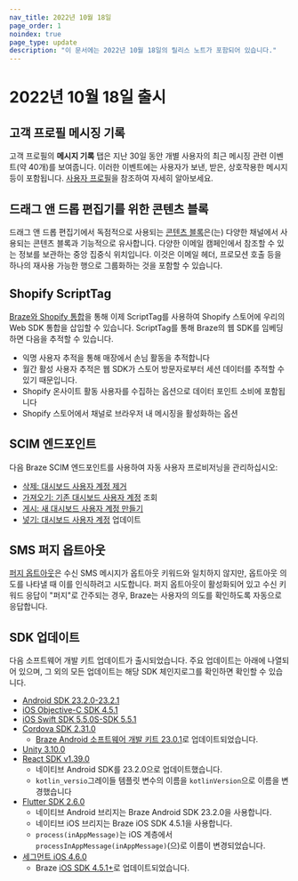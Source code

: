 ```yaml
---
nav_title: 2022년 10월 18일
page_order: 1
noindex: true
page_type: update
description: "이 문서에는 2022년 10월 18일의 릴리스 노트가 포함되어 있습니다."
---
```


# 2022년 10월 18일 출시

## 고객 프로필 메시징 기록

고객 프로필의 **메시지 기록** 탭은 지난 30일 동안 개별 사용자의 최근 메시징 관련 이벤트(약 40개)를 보여줍니다. 이러한 이벤트에는 사용자가 보낸, 받은, 상호작용한 메시지 등이 포함됩니다. [사용자 프로필]({{site.baseurl}}/user_guide/engagement_tools/segments/user_profiles/#messaging-history-tab)을 참조하여 자세히 알아보세요. 

## 드래그 앤 드롭 편집기를 위한 콘텐츠 블록

드래그 앤 드롭 편집기에서 독점적으로 사용되는 [콘텐츠 블록]({{site.baseurl}}/user_guide/engagement_tools/templates_and_media/content_blocks/)은(는) 다양한 채널에서 사용되는 콘텐츠 블록과 기능적으로 유사합니다. 다양한 이메일 캠페인에서 참조할 수 있는 정보를 보관하는 중앙 집중식 위치입니다. 이것은 이메일 헤더, 프로모션 호출 등을 하나의 재사용 가능한 행으로 그룹화하는 것을 포함할 수 있습니다.

## Shopify ScriptTag

[Braze와 Shopify 통합]({{site.baseurl}}/partners/message_orchestration/channel_extensions/ecommerce/shopify)을 통해 이제 ScriptTag를 사용하여 Shopify 스토어에 우리의 Web SDK 통합을 삽입할 수 있습니다. ScriptTag를 통해 Braze의 웹 SDK를 임베딩하면 다음을 추적할 수 있습니다.
- 익명 사용자 추적을 통해 매장에서 손님 활동을 추적합니다
- 월간 활성 사용자 추적은 웹 SDK가 스토어 방문자로부터 세션 데이터를 추적할 수 있기 때문입니다.
- Shopify 온사이트 활동 사용자를 수집하는 옵션으로 데이터 포인트 소비에 포함됩니다
- Shopify 스토어에서 채널로 브라우저 내 메시징을 활성화하는 옵션

## SCIM 엔드포인트

다음 Braze SCIM 엔드포인트를 사용하여 자동 사용자 프로비저닝을 관리하십시오:
- [삭제: 대시보드 사용자 계정 제거]({{site.baseurl}}/api/endpoints/scim/delete_existing_dashboard_user/)
- [가져오기: 기존 대시보드 사용자 계정]({{site.baseurl}}/api/endpoints/scim/get_see_user_account_information/) 조회
- [게시: 새 대시보드 사용자 계정 만들기]({{site.baseurl}}/api/endpoints/scim/post_create_user_account/)
- [넣기: 대시보드 사용자 계정]({{site.baseurl}}/api/endpoints/scim/put_update_existing_user_account/) 업데이트

## SMS 퍼지 옵트아웃

[퍼지 옵트아웃]({{site.baseurl}}/user_guide/message_building_by_channel/sms/keywords/fuzzy_opt_out#fuzzy-opt-out)은 수신 SMS 메시지가 옵트아웃 키워드와 일치하지 않지만, 옵트아웃 의도를 나타낼 때 이를 인식하려고 시도합니다. 퍼지 옵트아웃이 활성화되어 있고 수신 키워드 응답이 "퍼지"로 간주되는 경우, Braze는 사용자의 의도를 확인하도록 자동으로 응답합니다.

## SDK 업데이트

다음 소프트웨어 개발 키트 업데이트가 출시되었습니다. 주요 업데이트는 아래에 나열되어 있으며, 그 외의 모든 업데이트는 해당 SDK 체인지로그를 확인하면 확인할 수 있습니다.

- [Android SDK 23.2.0-23.2.1](https://github.com/braze-inc/braze-android-sdk/blob/master/CHANGELOG.md#2321)
- [iOS Objective-C SDK 4.5.1](https://github.com/Appboy/appboy-ios-sdk/blob/master/CHANGELOG.md#451)
- [iOS Swift SDK 5.5.0S-SDK 5.5.1](https://github.com/braze-inc/braze-swift-sdk/blob/main/CHANGELOG.md#550)
- [Cordova SDK 2.31.0](https://github.com/Appboy/appboy-cordova-sdk/blob/master/CHANGELOG.md#2310)
  - [Braze Android 소프트웨어 개발 키트 23.0.1](https://github.com/braze-inc/braze-android-sdk/releases/tag/v23.0.1)로 업데이트되었습니다.
- [Unity 3.10.0](https://github.com/Appboy/appboy-unity-sdk/blob/master/CHANGELOG.md#3100)
- [React SDK v1.39.0](https://github.com/braze-inc/braze-react-native-sdk/blob/master/CHANGELOG.md#1400)
  - 네이티브 Android SDK를 23.2.0으로 업데이트했습니다.
  - `kotlin_versio`그레이들 템플릿 변수의 이름을 `kotlinVersion`으로 이름을 변경했습니다
- [Flutter SDK 2.6.0](https://pub.dev/packages/braze_plugin/changelog#260)
  - 네이티브 Android 브리지는 Braze Android SDK 23.2.0을 사용합니다.
  - 네이티브 iOS 브리지는 Braze iOS SDK 4.5.1을 사용합니다.
  - `process(inAppMessage)`는 iOS 계층에서 `processInAppMessage(inAppMessage)`(으)로 이름이 변경되었습니다.
- [세그먼트 iOS 4.6.0](https://github.com/Appboy/appboy-segment-ios/blob/master/CHANGELOG.md#460)
  - Braze [iOS SDK 4.5.1+](https://github.com/Appboy/appboy-ios-sdk/blob/master/CHANGELOG.md#451)로 업데이트되었습니다.
